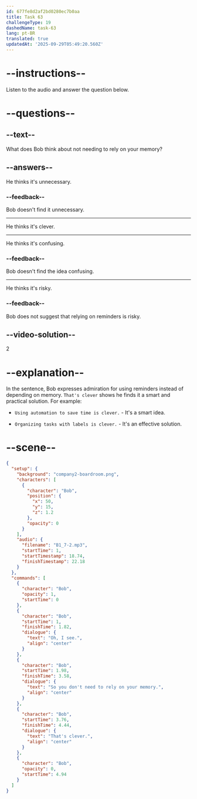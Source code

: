 ```yaml
---
id: 677fe8d2af2bd0280ec7b0aa
title: Task 63
challengeType: 19
dashedName: task-63
lang: pt-BR
translated: true
updatedAt: '2025-09-29T05:49:20.560Z'
---
```


<!-- (Audio) Bob: Oh, I see. So, you don't need to rely on your memory. That's clever! -->

# --instructions--

Listen to the audio and answer the question below.

# --questions--

## --text--

What does Bob think about not needing to rely on your memory?

## --answers--

He thinks it's unnecessary.

### --feedback--

Bob doesn't find it unnecessary.

---

He thinks it's clever.

---

He thinks it's confusing.

### --feedback--

Bob doesn't find the idea confusing.

---

He thinks it's risky.

### --feedback--

Bob does not suggest that relying on reminders is risky.

## --video-solution--

2

# --explanation--

In the sentence, Bob expresses admiration for using reminders instead of depending on memory. `That's clever` shows he finds it a smart and practical solution. For example:

- `Using automation to save time is clever.` - It's a smart idea.

- `Organizing tasks with labels is clever.` - It's an effective solution.

# --scene--

```json
{
  "setup": {
    "background": "company2-boardroom.png",
    "characters": [
      {
        "character": "Bob",
        "position": {
          "x": 50,
          "y": 15,
          "z": 1.2
        },
        "opacity": 0
      }
    ],
    "audio": {
      "filename": "B1_7-2.mp3",
      "startTime": 1,
      "startTimestamp": 18.74,
      "finishTimestamp": 22.18
    }
  },
  "commands": [
    {
      "character": "Bob",
      "opacity": 1,
      "startTime": 0
    },
    {
      "character": "Bob",
      "startTime": 1,
      "finishTime": 1.82,
      "dialogue": {
        "text": "Oh, I see.",
        "align": "center"
      }
    },
    {
      "character": "Bob",
      "startTime": 1.98,
      "finishTime": 3.58,
      "dialogue": {
        "text": "So you don't need to rely on your memory.",
        "align": "center"
      }
    },
    {
      "character": "Bob",
      "startTime": 3.76,
      "finishTime": 4.44,
      "dialogue": {
        "text": "That's clever.",
        "align": "center"
      }
    },
    {
      "character": "Bob",
      "opacity": 0,
      "startTime": 4.94
    }
  ]
}
```
